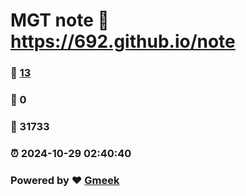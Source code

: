 # MGT note :link: https://692.github.io/note 
### :page_facing_up: [13](https://692.github.io/note/tag.html) 
### :speech_balloon: 0 
### :hibiscus: 31733 
### :alarm_clock: 2024-10-29 02:40:40 
### Powered by :heart: [Gmeek](https://github.com/Meekdai/Gmeek)
